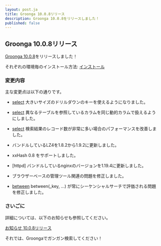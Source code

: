 ```yaml
---
layout: post.ja
title: Groonga 10.0.8リリース
description: Groonga 10.0.8をリリースしました！
published: false
---
```


## Groonga 10.0.8リリース

[Groonga 10.0.8](/ja/docs/news.html#release-10-0-8)をリリースしました！

それぞれの環境毎のインストール方法: [インストール](/ja/docs/install.html)

### 変更内容

主な変更点は以下の通りです。

  * [select](/ja/docs/reference/commands/select.html) 大きいサイズのドリルダウンのキーを使えるようになりました。

  * [select](/ja/docs/reference/commands/select.html) 異なるテーブルを参照しているカラムを同じ動的カラムで扱えるようにしました。

  * [select](/ja/docs/reference/commands/select.html) 検索結果のレコード数が非常に多い場合のパフォーマンスを改善しました。

  * バンドルしているLZ4を1.8.2から1.9.2に更新しました。

  * xxHash 0.8 をサポートしました。

  * [httpd] バンドルしているnginxのバージョンを1.19.4に更新しました。

  * ブラウザーベースの管理ツール関連の問題を修正しました。

  * [between](/ja/docs/reference/functions/between.html) between(_key, ...) が常にシーケンシャルサーチで評価される問題を修正しました。

### さいごに

詳細については、以下のお知らせも参照してください。

[お知らせ 10.0.8リリース](/ja/docs/news.html#release-10-0-8)

それでは、Groongaでガンガン検索してください！
